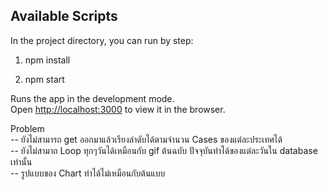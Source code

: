 ## Available Scripts

In the project directory, you can run by step: <br />

1. npm install <br />

2. npm start<br />

Runs the app in the development mode.<br />
Open [http://localhost:3000](http://localhost:3000) to view it in the browser.

Problem <br />
-- ยังไม่สามารถ get ออกมาแล้วเรียงลำดับได้ตามจำนวน Cases ของแต่ละประเทศได้ <br />
-- ยังไม่สามาถ Loop ทุกๆวันได้เหมือนกับ gif ต้นฉบับ ปัจจุบันทำได้ของแต่ละวันใน database เท่านั้น <br />
-- รูปแบบของ Chart ทำได้ไม่เหมือนกับต้นแบบ <br />
